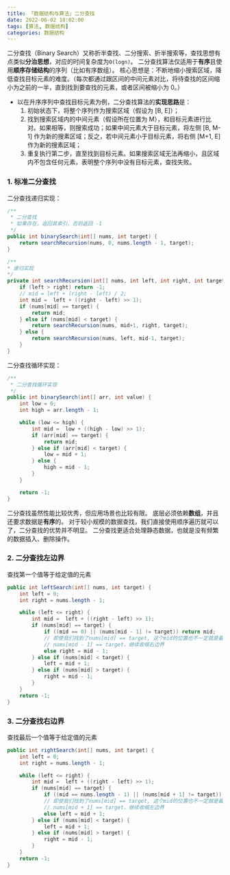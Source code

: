 ```yaml
---
title: 「数据结构与算法」二分查找
date: 2022-06-02 18:02:00
tags: [算法, 数据结构]
categories: 数据结构
---
```


二分查找（Binary Search）又称折半查找、二分搜索、折半搜索等，查找思想有点类似**分治思想**，对应的时间复杂度为`O(logn)`。
二分查找算法仅适用于**有序**且使用**顺序存储结构**的序列（比如有序数组）。
核心思想是：不断地缩小搜索区域，降低查找目标元素的难度。（每次都通过跟区间的中间元素对比，将待查找的区间缩小为之前的一半，直到找到要查找的元素，或者区间被缩小为 0。）

- 以在升序序列中查找目标元素为例，二分查找算法的**实现思路**是：
    1. 初始状态下，将整个序列作为搜索区域（假设为 [B, E]）；
    2. 找到搜索区域内的中间元素（假设所在位置为 M），和目标元素进行比对。如果相等，则搜索成功；如果中间元素大于目标元素，将左侧 [B, M-1] 作为新的搜素区域；反之，若中间元素小于目标元素，将右侧 [M+1, E] 作为新的搜素区域；
    3. 重复执行第二步，直至找到目标元素。如果搜索区域无法再缩小，且区域内不包含任何元素，表明整个序列中没有目标元素，查找失败。
<!-- more -->


### 1. 标准二分查找
二分查找递归实现：
``` java
/**
 * 二分查找
 * 如果存在，返回其索引，否则返回 -1
 */
public int binarySearch(int[] nums, int target) {
    return searchRecursion(nums, 0, nums.length - 1, target);
}

/**
* 递归实现
*/
private int searchRecursion(int[] nums, int left, int right, int target) {
    if (left > right) return -1;
    // mid = left + (right - left) / 2;
    int mid =  left + ((right - left) >> 1);
    if (nums[mid] == target) {
        return mid;
    } else if (nums[mid] < target) {
        return searchRecursion(nums, mid+1, right, target);
    } else {
        return searchRecursion(nums, left, mid-1, target);
    }
}
```

二分查找循环实现：
``` java
/**
 * 二分查找循环实现
 */
public int binarySearch(int[] arr, int value) {
    int low = 0;
    int high = arr.length - 1;

    while (low <= high) {
        int mid =  low + ((high - low) >> 1);
        if (arr[mid] == target) {
            return mid;
        } else if (arr[mid] < target) {
            low = mid + 1;
        } else {
            high = mid - 1;
        }
    }

    return -1;
}
```

二分查找虽然性能比较优秀，但应用场景也比较有限。
底层必须依赖**数组**，并且还要求数据是**有序**的。
对于较小规模的数据查找，我们直接使用顺序遍历就可以了，二分查找的优势并不明显。
二分查找更适合处理静态数据，也就是没有频繁的数据插入、删除操作。


### 2. 二分查找左边界
查找第一个值等于给定值的元素
``` java
public int leftSearch(int[] nums, int target) {
    int left = 0;
    int right = nums.length - 1;

    while (left <= right) {
        int mid =  left + ((right - left) >> 1);
        if (nums[mid] == target) {
            if ((mid == 0) || (nums[mid - 1] != target)) return mid;
            // 即使我们找到了nums[mid] == target, 这个mid的位置也不一定就是最左侧的那个边界，
            // nums[mid - 1] == target，继续收缩右边界
            else right = mid - 1;
        } else if (nums[mid] < target) {
            left = mid + 1;
        } else if (nums[mid] > target) {
            right = mid - 1;
        }
    }
    return -1;
}
```


### 3. 二分查找右边界
查找最后一个值等于给定值的元素
``` java
public int rightSearch(int[] nums, int target) {
    int left = 0;
    int right = nums.length - 1;

    while (left <= right) {
        int mid =  left + ((right - left) >> 1);
        if (nums[mid] == target) {
            if ((mid == nums.length - 1) || (nums[mid + 1] != target)) return mid;
            // 即使我们找到了nums[mid] == target, 这个mid的位置也不一定就是最右侧的那个边界，
            // nums[mid + 1] == target，继续收缩左边界
            else left = mid + 1;
        } else if (nums[mid] < target) {
            left = mid + 1;
        } else if (nums[mid] > target) {
            right = mid - 1;
        }
    }
    return -1;
}
```

